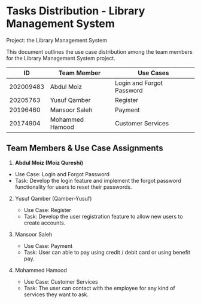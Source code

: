 # Tasks Distribution - Library Management System
Project:  the Library Management System 

This document outlines the use case distribution among the team members for the Library Management System project.


|    ID      | Team Member      | Use Cases                 |
| -----------| -----------------| --------------------------|
| 202009483  | Abdul Moiz       | Login and Forgot Password |
| 20205763   | Yusuf Qamber     | Register                  |
| 20196460   | Mansoor Saleh    | Payment                   |
| 20174904   | Mohammed Hamood  | Customer Services         |


## Team Members & Use Case Assignments
1.  **Abdul Moiz (Moiz Qureshi)**  
   - Use Case: Login and Forgot Password
   - Task: Develop the login feature and implement the forgot password functionality for users to reset their passwords.

2. Yusuf Qamber (Qamber-Yusuf)
   - Use Case: Register
   - Task: Develop the user registration feature to allow new users to create accounts.

3. Mansoor Saleh  
   - Use Case: Payment
   - Task: User can able to pay using credit / debit card or using benefit pay.
  
4. Mohammed Hamood 
   - Use Case: Customer Services  
   - Task: The user can contact with the employee for any kind of services they want to ask.
